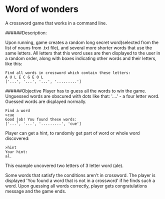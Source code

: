 # Word of wonders

A crossword game that works in a command line.

######Description: 

Upon running, game creates a random long secret word(selected from the list of nouns from .txt file), and several more shorter words that use the same letters. 
All letters that this word uses are then displayed to the user in a random order, along with boxes indicating other words and their letters, like this:

```
Find all words in crossword which contain these letters:
A U L E C G E O L
['...', '...', '...', '.........']
```

######Objective
Player has to guess all the words to win the game. Unguessed words are obscured with dots like that: 
'....' - a four letter word. Guessed words are displayed normally.

```
Find a word
>cue
Good job! You found these words:
['...', '...', '.........', 'cue']
```

Player can get a hint, to randomly get part of word or whole word discovered:

```
>hint
Your hint: 
al.
```

This example uncovered two letters of 3 letter word (ale).

Some words that satisfy the conditions aren't in crossword. The player is displayed 'You found a word that is not in a crossword' if he finds such a word.
Upon guessing all words correctly, player gets congratulations message and the game ends.
